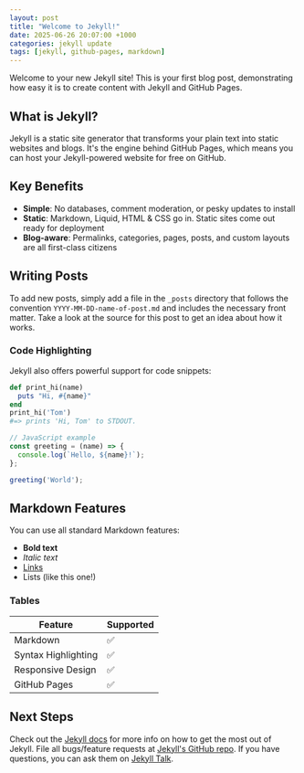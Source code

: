 ```yaml
---
layout: post
title: "Welcome to Jekyll!"
date: 2025-06-26 20:07:00 +1000
categories: jekyll update
tags: [jekyll, github-pages, markdown]
---
```


Welcome to your new Jekyll site! This is your first blog post, demonstrating how easy it is to create content with Jekyll and GitHub Pages.

## What is Jekyll?

Jekyll is a static site generator that transforms your plain text into static websites and blogs. It's the engine behind GitHub Pages, which means you can host your Jekyll-powered website for free on GitHub.

## Key Benefits

- **Simple**: No databases, comment moderation, or pesky updates to install
- **Static**: Markdown, Liquid, HTML & CSS go in. Static sites come out ready for deployment
- **Blog-aware**: Permalinks, categories, pages, posts, and custom layouts are all first-class citizens

## Writing Posts

To add new posts, simply add a file in the `_posts` directory that follows the convention `YYYY-MM-DD-name-of-post.md` and includes the necessary front matter. Take a look at the source for this post to get an idea about how it works.

### Code Highlighting

Jekyll also offers powerful support for code snippets:

```ruby
def print_hi(name)
  puts "Hi, #{name}"
end
print_hi('Tom')
#=> prints 'Hi, Tom' to STDOUT.
```

```javascript
// JavaScript example
const greeting = (name) => {
  console.log(`Hello, ${name}!`);
};

greeting('World');
```

## Markdown Features

You can use all standard Markdown features:

- **Bold text**
- *Italic text*
- [Links](https://jekyllrb.com)
- Lists (like this one!)

### Tables

| Feature | Supported |
|---------|-----------|
| Markdown | ✅ |
| Syntax Highlighting | ✅ |
| Responsive Design | ✅ |
| GitHub Pages | ✅ |

## Next Steps

Check out the [Jekyll docs][jekyll-docs] for more info on how to get the most out of Jekyll. File all bugs/feature requests at [Jekyll's GitHub repo][jekyll-gh]. If you have questions, you can ask them on [Jekyll Talk][jekyll-talk].

[jekyll-docs]: https://jekyllrb.com/docs/home
[jekyll-gh]:   https://github.com/jekyll/jekyll
[jekyll-talk]: https://talk.jekyllrb.com/